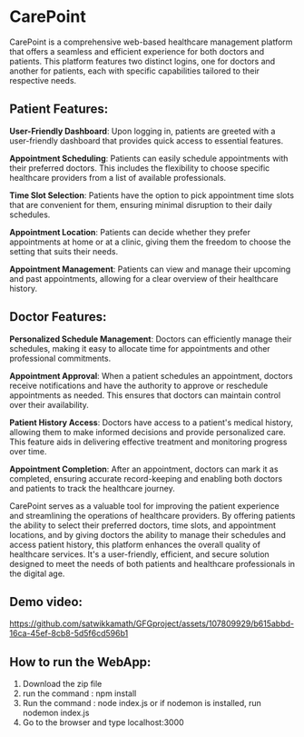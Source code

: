 # CarePoint

CarePoint is a comprehensive web-based healthcare management platform that offers a seamless and efficient experience for both doctors and patients. This platform features two distinct logins, one for doctors and another for patients, each with specific capabilities tailored to their respective needs.

## Patient Features:

**User-Friendly Dashboard**: Upon logging in, patients are greeted with a user-friendly dashboard that provides quick access to essential features.

**Appointment Scheduling**: Patients can easily schedule appointments with their preferred doctors. This includes the flexibility to choose specific healthcare providers from a list of available professionals.

**Time Slot Selection**: Patients have the option to pick appointment time slots that are convenient for them, ensuring minimal disruption to their daily schedules.

**Appointment Location**: Patients can decide whether they prefer appointments at home or at a clinic, giving them the freedom to choose the setting that suits their needs.

**Appointment Management**: Patients can view and manage their upcoming and past appointments, allowing for a clear overview of their healthcare history.



## Doctor Features:
**Personalized Schedule Management**: Doctors can efficiently manage their schedules, making it easy to allocate time for appointments and other professional commitments.

**Appointment Approval**: When a patient schedules an appointment, doctors receive notifications and have the authority to approve or reschedule appointments as needed. This ensures that doctors can maintain control over their availability.

**Patient History Access**: Doctors have access to a patient's medical history, allowing them to make informed decisions and provide personalized care. This feature aids in delivering effective treatment and monitoring progress over time.

**Appointment Completion**: After an appointment, doctors can mark it as completed, ensuring accurate record-keeping and enabling both doctors and patients to track the healthcare journey.



CarePoint serves as a valuable tool for improving the patient experience and streamlining the operations of healthcare providers. By offering patients the ability to select their preferred doctors, time slots, and appointment locations, and by giving doctors the ability to manage their schedules and access patient history, this platform enhances the overall quality of healthcare services. It's a user-friendly, efficient, and secure solution designed to meet the needs of both patients and healthcare professionals in the digital age.



## Demo video:


https://github.com/satwikkamath/GFGproject/assets/107809929/b615abbd-16ca-45ef-8cb8-5d5f6cd596b1


 ## How to run the WebApp:

1. Download the zip file 
2. run the command : npm install
3. Run the command : node index.js or if nodemon is installed, run nodemon index.js
4. Go to the browser and type localhost:3000
